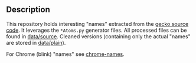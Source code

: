 ## Description

This repository holds interesting "names" extracted from the [gecko source code][1]. It leverages the `*Atoms.py` generator files. All processed files can be found in [data/source][2]. Cleaned versions (containing only the actual "names" are stored in [data/plain][3]).

For Chrome (blink) "names" see [chrome-names][4].

[1]: https://github.com/mozilla/gecko-dev
[2]: https://github.com/bayotop/firefox-names/blob/master/data/source/
[3]: https://github.com/bayotop/firefox-names/blob/master/data/plain/
[4]: https://github.com/bayotop/chrome-names/
